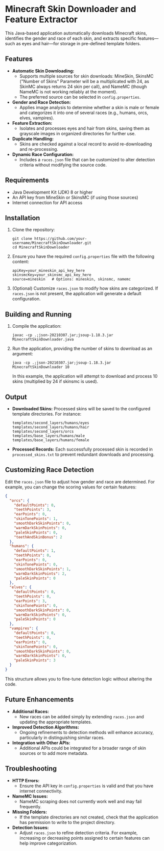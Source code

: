 # Minecraft Skin Downloader and Feature Extractor

This Java-based application automatically downloads Minecraft skins, identifies the gender and race of each skin, and extracts specific features—such as eyes and hair—for storage in pre-defined template folders.

## Features

- **Automatic Skin Downloading:**
  - Supports multiple sources for skin downloads: MineSkin, SkinsMC ("Number of Skins" Parameter will be a multiplicated with 24, as SkinMC always returns 24 skin per call), and NameMC (though NameMC is not working reliably at the moment).
  - The preferred source can be selected in `config.properties`.
- **Gender and Race Detection:**
  - Applies image analysis to determine whether a skin is male or female and categorizes it into one of several races (e.g., humans, orcs, elves, vampires).
- **Feature Extraction:**
  - Isolates and processes eyes and hair from skins, saving them as grayscale images in organized directories for further use.
- **Duplicate Handling:**
  - Skins are checked against a local record to avoid re-downloading and re-processing.
- **Dynamic Race Configuration:**
  - Includes a `races.json` file that can be customized to alter detection criteria without modifying the source code.

## Requirements

- Java Development Kit (JDK) 8 or higher
- An API key from MineSkin or SkinsMC (if using those sources)
- Internet connection for API access

## Installation

1. Clone the repository:

   ```
   git clone https://github.com/your-username/MinecraftSkinDownloader.git
   cd MinecraftSkinDownloader
   ```

2. Ensure you have the required `config.properties` file with the following content:

   ```
   apiKey=your_mineskin_api_key_here
   skinsmcKey=your_skinsmc_api_key_here
   source=mineskin   # Options: mineskin, skinsmc, namemc
   ```

3. (Optional) Customize `races.json` to modify how skins are categorized. If `races.json` is not present, the application will generate a default configuration.

## Building and Running

1. Compile the application:

   ```
   javac -cp .;json-20210307.jar;jsoup-1.18.3.jar MinecraftSkinDownloader.java
   ```

2. Run the application, providing the number of skins to download as an argument:

   ```
   java -cp .;json-20210307.jar;jsoup-1.18.3.jar MinecraftSkinDownloader 10
   ```

   In this example, the application will attempt to download and process 10 skins (multiplied by 24 if skinsmc is used).

## Output

- **Downloaded Skins:**
  Processed skins will be saved to the configured template directories. For instance:
  ```
  templates/second_layers/humans/eyes
  templates/second_layers/humans/hair
  templates/second_layers/orcs
  templates/base_layers/humans/male
  templates/base_layers/humans/female
  ```
- **Processed Records:**
  Each successfully processed skin is recorded in `processed_skins.txt` to prevent redundant downloads and processing.

## Customizing Race Detection

Edit the `races.json` file to adjust how gender and race are determined. For example, you can change the scoring values for certain features:

```json
{
  "orcs": {
    "defaultPoints": 0,
    "teethPoints": 3,
    "earPoints": 0,
    "skinTonePoints": 1,
    "smoothDarkSkinPoints": 0,
    "warmDarkSkinPoints": 0,
    "paleSkinPoints": 0,
    "teethAndSkinBonus": 2
  },
  "humans": {
    "defaultPoints": 1,
    "teethPoints": 0,
    "earPoints": 0,
    "skinTonePoints": 0,
    "smoothDarkSkinPoints": 1,
    "warmDarkSkinPoints": 2,
    "paleSkinPoints": 0
  },
  "elves": {
    "defaultPoints": 0,
    "teethPoints": 0,
    "earPoints": 3,
    "skinTonePoints": 0,
    "smoothDarkSkinPoints": 0,
    "warmDarkSkinPoints": 0,
    "paleSkinPoints": 0
  },
  "vampires": {
    "defaultPoints": 0,
    "teethPoints": 0,
    "earPoints": 0,
    "skinTonePoints": 0,
    "smoothDarkSkinPoints": 0,
    "warmDarkSkinPoints": 0,
    "paleSkinPoints": 3
  }
}
```

This structure allows you to fine-tune detection logic without altering the code.

## Future Enhancements

- **Additional Races:**
  - New races can be added simply by extending `races.json` and updating the appropriate templates.
- **Improved Detection Algorithms:**
  - Ongoing refinements to detection methods will enhance accuracy, particularly in distinguishing similar races.
- **Integration with Other APIs:**
  - Additional APIs could be integrated for a broader range of skin sources or to add more metadata.

## Troubleshooting

- **HTTP Errors:**
  - Ensure the API key in `config.properties` is valid and that you have internet connectivity.
- **NameMC Issues:**
  - NameMC scraping does not currently work well and may fail frequently.
- **Missing Folders:**
  - If the template directories are not created, check that the application has permission to write to the project directory.
- **Detection Issues:**
  - Adjust `races.json` to refine detection criteria. For example, increasing or decreasing points assigned to certain features can help improve categorization.

